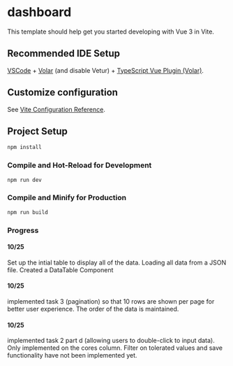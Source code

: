# dashboard

This template should help get you started developing with Vue 3 in Vite.

## Recommended IDE Setup

[VSCode](https://code.visualstudio.com/) + [Volar](https://marketplace.visualstudio.com/items?itemName=Vue.volar) (and disable Vetur) + [TypeScript Vue Plugin (Volar)](https://marketplace.visualstudio.com/items?itemName=Vue.vscode-typescript-vue-plugin).

## Customize configuration

See [Vite Configuration Reference](https://vitejs.dev/config/).

## Project Setup

```sh
npm install
```

### Compile and Hot-Reload for Development

```sh
npm run dev
```

### Compile and Minify for Production

```sh
npm run build
```
### Progress

#### 10/25
 Set up the intial table to display all of the data. Loading all data from a JSON file. Created a DataTable Component

#### 10/25
 implemented task 3 (pagination) so that 10 rows are shown per page for better user experience. The order of the data is maintained.
 
#### 10/25
 implemented task 2 part d (allowing users to double-click to input data). Only implemented on the cores column. Filter on tolerated values and save functionality have not been implemented yet.


